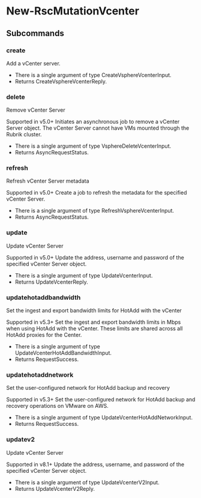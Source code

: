 # New-RscMutationVcenter
## Subcommands
### create
Add a vCenter server.

- There is a single argument of type CreateVsphereVcenterInput.
- Returns CreateVsphereVcenterReply.
### delete
Remove vCenter Server

Supported in v5.0+
Initiates an asynchronous job to remove a vCenter Server object. The vCenter Server cannot have VMs mounted through the Rubrik cluster.

- There is a single argument of type VsphereDeleteVcenterInput.
- Returns AsyncRequestStatus.
### refresh
Refresh vCenter Server metadata

Supported in v5.0+
Create a job to refresh the metadata for the specified vCenter Server.

- There is a single argument of type RefreshVsphereVcenterInput.
- Returns AsyncRequestStatus.
### update
Update vCenter Server

Supported in v5.0+
Update the address, username and password of the specified vCenter Server object.

- There is a single argument of type UpdateVcenterInput.
- Returns UpdateVcenterReply.
### updatehotaddbandwidth
Set the ingest and export bandwidth limits for HotAdd with the vCenter

Supported in v5.3+
Set the ingest and export bandwidth limits in Mbps when using HotAdd with the vCenter. These limits are shared across all HotAdd proxies for the Center.

- There is a single argument of type UpdateVcenterHotAddBandwidthInput.
- Returns RequestSuccess.
### updatehotaddnetwork
Set the user-configured network for HotAdd backup and recovery

Supported in v5.3+
Set the user-configured network for HotAdd backup and recovery operations on VMware on AWS.

- There is a single argument of type UpdateVcenterHotAddNetworkInput.
- Returns RequestSuccess.
### updatev2
Update vCenter Server

Supported in v8.1+
Update the address, username, and password of the specified vCenter Server object.

- There is a single argument of type UpdateVcenterV2Input.
- Returns UpdateVcenterV2Reply.

